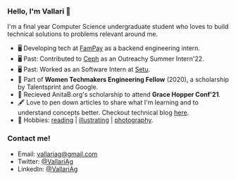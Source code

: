 ### Hello, I'm Vallari 👋

I'm a final year Computer Science undergraduate student who loves to build technical solutions to problems relevant around me. 

- 🖥️ Developing tech at [FamPay](https://fampay.in/) as a backend engineering intern.    
- 🖥️ Past: Contributed to [Ceph](https://github.com/ceph/) as an Outreachy Summer Intern'22. 
- 🖥️ Past: Worked as an Software Intern at [Setu](https://setu.co/).
- 🥇 Part of **Women Techmakers Engineering Fellow** (2020), a scholarship by Talentsprint and Google.
- 🥇 Recieved AnitaB.org's scholarship to attend **Grace Hopper Conf'21**.
- 🖋️ Love to pen down articles to share what I'm learning and to understand concepts better. Checkout technical blog [here](https://stuff-i-learn.netlify.app/).
- 🔭 Hobbies: [reading](https://goodreads.com/vallariag) | [illustrating](https://www.behance.net/vallariag/) | [photography](https://unsplash.com/@vallariag).


<!-- 
### Work Experience

- **Fampay** <br />
  Backend Engineering Intern <br /> 
  (Nov 2022 - current) <br />
- **Ceph** <br />
  Outreachy Summer Intern <br /> 
  (May 2022 - Sep 2022) <br />
- **Setu** <br />
  Software Intern <br />
  (Aug 2021 - Feb 2022) <br /> -->

<!-- 
More content:
0. Portfolio
1. CS CONCEPTS BLOG AND DSA BLOG when enough content
2. Resume
3. Hobbies: Illustrations and goodreads
- 🌱 I’m currently learning computer science concepts. 
-->

<!-- <a href="https://github.com/vallariag/github-readme-stats">
  <img align="center" src="https://github-readme-stats.vercel.app/api/top-langs/?username=vallariag&layout=compact&theme=material-palenight" />
</a>
<br />
<a href="https://github.com/vallariag/github-readme-stats">
  <img align="center" src="https://github-readme-stats.anuraghazra1.vercel.app/api?username=vallariag&show_icons=true&include_all_commits=true&theme=material-palenight" alt="Vallari's github stats" />
</a> -->

### Contact me!
- Email: [vallariag@gmail.com](mailto:vallariag@gmail.com)
- Twitter: [@VallariAg](https://twitter.com/VallariAg) 
- LinkedIn: [@VallariAg](https://www.linkedin.com/in/vallariag) 

<!--
**VallariAg/vallariag** is a ✨ _special_ ✨ repository because its `README.md` (this file) appears on your GitHub profile.

Here are some ideas to get you started:

- 🔭 I’m currently working on ...
- 🌱 I’m currently learning ...
- 👯 I’m looking to collaborate on ...
- 🤔 I’m looking for help with ...
- 💬 Ask me about ...
- 📫 How to reach me: ...
- 😄 Pronouns: ...
- ⚡ Fun fact: ...
-->
